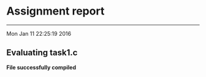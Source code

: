 # Assignment report
---
Mon Jan 11 22:25:19 2016

## Evaluating task1.c

**File successfully compiled**

